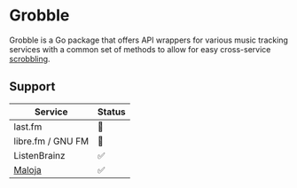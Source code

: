 # Grobble

Grobble is a Go package that offers API wrappers for various music tracking services with a common
set of methods to allow for easy cross-service [scrobbling](https://www.collinsdictionary.com/dictionary/english/scrobble).

## Support

| Service | Status |
| ---- | ---- |
| last.fm | 📝 |
| libre.fm / GNU FM | 📝 |
| ListenBrainz | ✅  |
| [Maloja](https://github.com/krateng/maloja) | ✅  |
